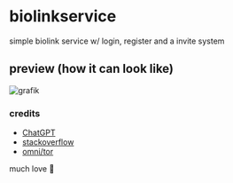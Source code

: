 # biolinkservice
simple biolink service w/ login, register and a invite system

## preview (how it can look like)
![grafik](https://github.com/timokoz/biolinkservice/assets/131486274/ce4a6bdf-0190-49fe-b3d7-78a80802ed10)

### credits
- [ChatGPT](https://chatgpt.com/)
- [stackoverflow](https://stackoverflow.com/)
- [omni/tor](https://github.com/v6r)

much love 🤞

